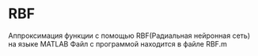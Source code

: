 # RBF 
Аппроксимация функции с помощью RBF(Радиальная нейронная сеть) на языке MATLAB
Файл с программой находится в файле RBF.m
